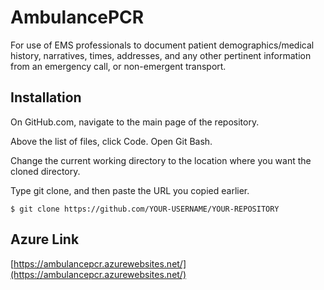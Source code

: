 # AmbulancePCR

For use of EMS professionals to document patient demographics/medical history, narratives, times, addresses, and any other pertinent information from an emergency call, or non-emergent transport.

## Installation

On GitHub.com, navigate to the main page of the repository.

Above the list of files, click  Code.
Open Git Bash.

Change the current working directory to the location where you want the cloned directory.

Type git clone, and then paste the URL you copied earlier.

```
$ git clone https://github.com/YOUR-USERNAME/YOUR-REPOSITORY
```

## Azure Link

[https://ambulancepcr.azurewebsites.net/](https://ambulancepcr.azurewebsites.net/)